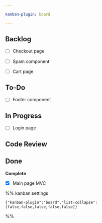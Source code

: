 ```yaml
---

kanban-plugin: board

---
```


## Backlog

- [ ] Checkout page
- [ ] Spam component
- [ ] Cart page


## To-Do

- [ ] Footer component


## In Progress

- [ ] Login page


## Code Review



## Done

**Complete**
- [x] Main page MVC




%% kanban:settings
```
{"kanban-plugin":"board","list-collapse":[false,false,false,false,false]}
```
%%